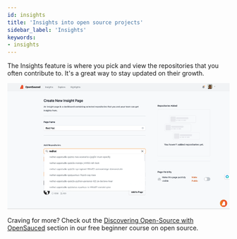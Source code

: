 ```yaml
---
id: insights
title: 'Insights into open source projects'
sidebar_label: 'Insights'
keywords:
- insights
---
```


 The Insights feature is where you pick and view the repositories that you often contribute to. It's a great way to stay updated on their growth.

![insight-pages-demo](../../static/gif/insight-page-demo.gif)

Craving for more? Check out the [Discovering Open-Source with OpenSauced](https://github.com/open-sauced/intro/blob/main/05-how-to-contribute-to-open-source.md#discovering-open-source-with-opensauced) section in our free beginner course on open source.
